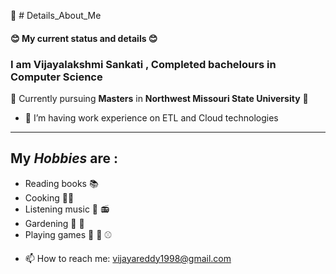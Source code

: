 :woman: # Details_About_Me 

#### :blush: My current status and details :blush:
### I am Vijayalakshmi Sankati , Completed bachelours in Computer Science
:book: Currently pursuing **Masters** in **Northwest Missouri State University** :book:
- 🔭 I’m having work experience on ETL and Cloud technologies 


---
## My *Hobbies* are :
* Reading books :books:
* Cooking :cook:
* Listening music :musical_note: :radio:
* Gardening :herb: :deciduous_tree:
* Playing games :basketball: :tennis: :baseball:



- 📫 How to reach me:  vijayareddy1998@gmail.com

